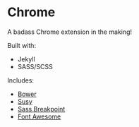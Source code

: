 # Chrome
A badass Chrome extension in the making!

Built with:
* Jekyll
* SASS/SCSS

Includes:
* [Bower](http://bower.io)
* [Susy](http://susy.oddbird.net)
* [Sass Breakpoint](https://github.com/at-import/breakpoint)
* [Font Awesome](http://fortawesome.github.io/Font-Awesome)
